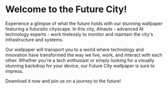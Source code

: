 <!--
Write me markdown content of website with wallpaper:

"A futuristic cityscape where AInauts use advanced AI technology to monitor and maintain the city's infrastructure and systems."

The header of the page should not be copy of the text but rather a real content of the website which is using this wallpaper.
-->

<!--font:Montserrat-->

# Welcome to the Future City!

Experience a glimpse of what the future holds with our stunning wallpaper featuring a futuristic cityscape. In this city, AInauts - advanced AI technology experts - work tirelessly to monitor and maintain the city's infrastructure and systems.

Our wallpaper will transport you to a world where technology and innovation have transformed the way we live, work, and interact with each other. Whether you're a tech enthusiast or simply looking for a visually stunning backdrop for your device, our Future City wallpaper is sure to impress.

Download it now and join us on a journey to the future!

